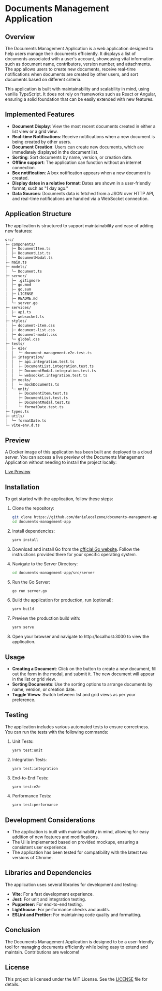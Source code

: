 # Documents Management Application

## Overview

The Documents Management Application is a web application designed to help users manage their documents efficiently. It displays a list of documents associated with a user's account, showcasing vital information such as document name, contributors, version number, and attachments. The app allows users to create new documents, receive real-time notifications when documents are created by other users, and sort documents based on different criteria.

This application is built with maintainability and scalability in mind, using vanilla TypeScript. It does not rely on frameworks such as React or Angular, ensuring a solid foundation that can be easily extended with new features.

## Implemented Features

- **Document Display**: View the most recent documents created in either a list view or a grid view.
- **Real-time Notifications**: Receive notifications when a new document is being created by other users.
- **Document Creation**: Users can create new documents, which are immediately displayed in the document list.
- **Sorting**: Sort documents by name, version, or creation date.
- **Offline support**: The application can function without an internet connection.
- **Box notification**: A box notification appears when a new document is created.
- **Display dates in a relative format**: Dates are shown in a user-friendly format, such as "1 day ago."
- **Data Sources**: Documents data is fetched from a JSON over HTTP API, and real-time notifications are handled via a WebSocket connection.

## Application Structure

The application is structured to support maintainability and ease of adding new features:

```bash
src/
├─ components/
│  ├─ DocumentItem.ts
│  ├─ DocumentList.ts
│  └─ DocumentModal.ts
├─ main.ts
├─ models/
│  └─ Document.ts
├─ server/
│  ├─ .gitignore
│  ├─ go.mod
│  ├─ go.sum
│  ├─ LICENSE
│  ├─ README.md
│  └─ server.go
├─ services/
│  ├─ api.ts
│  └─ websocket.ts
├─ styles/
│  ├─ document-item.css
│  ├─ document-list.css
│  ├─ document-modal.css
│  └─ global.css
├─ tests/
│  ├─ e2e/
│  │  └─ document-management.e2e.test.ts
│  ├─ integration/
│  │  ├─ api.integration.test.ts
│  │  ├─ DocumentList.integration.test.ts
│  │  ├─ DocumentModal.integration.test.ts
│  │  └─ websocket.integration.test.ts
│  ├─ mocks/
│  │  └─ mockDocuments.ts
│  └─ unit/
│     ├─ DocumentItem.test.ts
│     ├─ DocumentList.test.ts
│     ├─ DocumentModal.test.ts
│     └─ formatDate.test.ts
├─ types.ts
├─ utils/
│  └─ formatDate.ts
└─ vite-env.d.ts
```
## Preview

A Docker image of this application has been built and deployed to a cloud server. You can access a live preview of the Documents Management Application without needing to install the project locally:

[Live Preview](https://documents-management-app-daniele-calzone.onrender.com/)

## Installation

To get started with the application, follow these steps:

1. Clone the repository:

   ```bash
   git clone https://github.com/danielecalzone/documents-management-app.git
   cd documents-management-app
   ```

2. Install dependencies:

   ```bash
   yarn install
   ```

3. Download and install Go from the [official Go website](https://go.dev/). Follow the instructions provided there for your specific operating system.

4. Navigate to the Server Directory:

   ```bash
   cd documents-management-app/src/server
   ```

5. Run the Go Server:

   ```bash
   go run server.go
   ```

6. Build the application for production, run (optional):

   ```bash
   yarn build
   ```

7. Preview the production build with:

   ```bash
   yarn serve
   ```

8. Open your browser and navigate to http://localhost:3000 to view the application.

## Usage

- **Creating a Document**: Click on the button to create a new document, fill out the form in the modal, and submit it. The new document will appear in the list or grid view.
- **Sorting Documents**: Use the sorting options to arrange documents by name, version, or creation date.
- **Toggle Views**: Switch between list and grid views as per your preference.

## Testing

The application includes various automated tests to ensure correctness. You can run the tests with the following commands:

1. Unit Tests:
   
   ```bash
   yarn test:unit
   ```
3. Integration Tests:
   
   ```bash
   yarn test:integration
   ```
5. End-to-End Tests:
   
   ```bash
   yarn test:e2e
   ```
7. Performance Tests:
   
   ```bash
   yarn test:performance
   ```

## Development Considerations

* The application is built with maintainability in mind, allowing for easy addition of new features and modifications.
* The UI is implemented based on provided mockups, ensuring a consistent user experience.
* The application has been tested for compatibility with the latest two versions of Chrome.

## Libraries and Dependencies

The application uses several libraries for development and testing:

- **Vite:** For a fast development experience.
- **Jest:** For unit and integration testing.
- **Puppeteer:** For end-to-end testing.
- **Lighthouse**: For performance checks and audits.
- **ESLint and Prettier:** For maintaining code quality and formatting.

## Conclusion

The Documents Management Application is designed to be a user-friendly tool for managing documents efficiently while being easy to extend and maintain. Contributions are welcome!

## License

This project is licensed under the MIT License. See the [LICENSE](https://github.com/danielecalzone/documents-management-app/blob/main/LICENSE) file for details.
